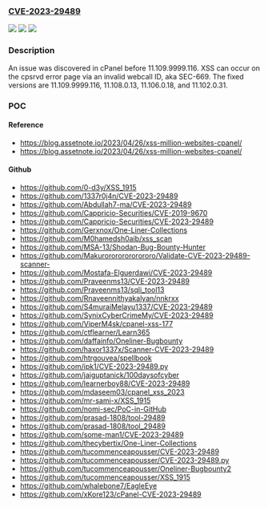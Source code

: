 ### [CVE-2023-29489](https://cve.mitre.org/cgi-bin/cvename.cgi?name=CVE-2023-29489)
![](https://img.shields.io/static/v1?label=Product&message=n%2Fa&color=blue)
![](https://img.shields.io/static/v1?label=Version&message=n%2Fa&color=blue)
![](https://img.shields.io/static/v1?label=Vulnerability&message=n%2Fa&color=brighgreen)

### Description

An issue was discovered in cPanel before 11.109.9999.116. XSS can occur on the cpsrvd error page via an invalid webcall ID, aka SEC-669. The fixed versions are 11.109.9999.116, 11.108.0.13, 11.106.0.18, and 11.102.0.31.

### POC

#### Reference
- https://blog.assetnote.io/2023/04/26/xss-million-websites-cpanel/
- https://blog.assetnote.io/2023/04/26/xss-million-websites-cpanel/

#### Github
- https://github.com/0-d3y/XSS_1915
- https://github.com/1337r0j4n/CVE-2023-29489
- https://github.com/Abdullah7-ma/CVE-2023-29489
- https://github.com/Cappricio-Securities/CVE-2019-9670
- https://github.com/Cappricio-Securities/CVE-2023-29489
- https://github.com/Gerxnox/One-Liner-Collections
- https://github.com/M0hamedsh0aib/xss_scan
- https://github.com/MSA-13/Shodan-Bug-Bounty-Hunter
- https://github.com/Makurorororororororo/Validate-CVE-2023-29489-scanner-
- https://github.com/Mostafa-Elguerdawi/CVE-2023-29489
- https://github.com/Praveenms13/CVE-2023-29489
- https://github.com/Praveenms13/sqli_tool13
- https://github.com/Rnaveennithyakalyan/nnkrxx
- https://github.com/S4muraiMelayu1337/CVE-2023-29489
- https://github.com/SynixCyberCrimeMy/CVE-2023-29489
- https://github.com/ViperM4sk/cpanel-xss-177
- https://github.com/ctflearner/Learn365
- https://github.com/daffainfo/Oneliner-Bugbounty
- https://github.com/haxor1337x/Scanner-CVE-2023-29489
- https://github.com/htrgouvea/spellbook
- https://github.com/ipk1/CVE-2023-29489.py
- https://github.com/jaiguptanick/100daysofcyber
- https://github.com/learnerboy88/CVE-2023-29489
- https://github.com/mdaseem03/cpanel_xss_2023
- https://github.com/mr-sami-x/XSS_1915
- https://github.com/nomi-sec/PoC-in-GitHub
- https://github.com/prasad-1808/tool-29489
- https://github.com/prasad-1808/tool_29489
- https://github.com/some-man1/CVE-2023-29489
- https://github.com/thecybertix/One-Liner-Collections
- https://github.com/tucommenceapousser/CVE-2023-29489
- https://github.com/tucommenceapousser/CVE-2023-29489.py
- https://github.com/tucommenceapousser/Oneliner-Bugbounty2
- https://github.com/tucommenceapousser/XSS_1915
- https://github.com/whalebone7/EagleEye
- https://github.com/xKore123/cPanel-CVE-2023-29489

